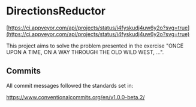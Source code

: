 # DirectionsReductor

[https://ci.appveyor.com/api/projects/status/i4fyskudj4uw6y2o?svg=true](https://ci.appveyor.com/api/projects/status/i4fyskudj4uw6y2o?svg=true)

This project aims to solve the problem presented in the exercise "ONCE UPON A TIME, ON A WAY THROUGH THE OLD WILD WEST, …".

## Commits
All commit messages followed the standards set in:

https://www.conventionalcommits.org/en/v1.0.0-beta.2/
